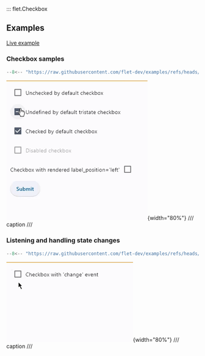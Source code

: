 ::: flet.Checkbox

## Examples

[Live example](https://flet-controls-gallery.fly.dev/input/checkbox)

### Checkbox samples

```python
--8<-- "https://raw.githubusercontent.com/flet-dev/examples/refs/heads/v1-docs/python/controls/checkbox/checkbox-samples.py"
```

![checkbox-samples](https://github.com/flet-dev/examples/blob/v1-docs/python/controls/checkbox/media/checkbox-samples.gif){width="80%"}
/// caption
///


### Listening and handling state changes

```python
--8<-- "https://raw.githubusercontent.com/flet-dev/examples/refs/heads/v1-docs/python/controls/checkbox/listening-and-handling-state-changes.py"
```

![listening-and-handling-state-changes](https://github.com/flet-dev/examples/blob/v1-docs/python/controls/checkbox/media/listening-and-handling-state-changes.gif){width="80%"}
/// caption
///

